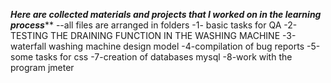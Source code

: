 ***************************Here are collected materials and projects that I worked on in the learning process*****************************
--all files are arranged in folders
-1- basic tasks for QA
-2-TESTING THE DRAINING FUNCTION IN THE WASHING MACHINE
-3-waterfall washing machine design model
-4-compilation of bug reports
-5-some tasks for css
-7-creation of databases mysql
-8-work with the program jmeter
